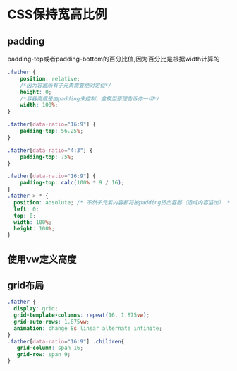 # CSS保持宽高比例

## padding

padding-top或者padding-bottom的百分比值,因为百分比是根据width计算的

```css
.father {
    position: relative;
    /*因为容器所有子元素需要绝对定位*/
    height: 0;
    /*容器高度是由padding来控制，盒模型原理告诉你一切*/
    width: 100%;
}

.father[data-ratio="16:9"] {
    padding-top: 56.25%;
}

.father[data-ratio="4:3"] {
    padding-top: 75%;
}

.father[data-ratio="16:9"] {
    padding-top: calc(100% * 9 / 16);
}
.father > * {
  position: absolute; /* 不然子元素内容都将被padding挤出容器（造成内容溢出） */
  left: 0;
  top: 0;
  width: 100%;
  height: 100%;
}
```

## 使用vw定义高度

## grid布局

```css
.father {
  display: grid;
  grid-template-columns: repeat(16, 1.875vw);
  grid-auto-rows: 1.875vw;
  animation: change 8s linear alternate infinite;
} 
.father[data-ratio="16:9"] .children{
   grid-column: span 16;
   grid-row: span 9;
}
```